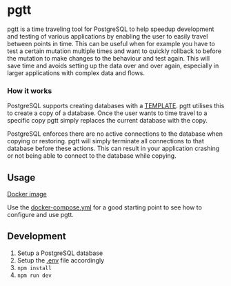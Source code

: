 # pgtt
pgtt is a time traveling tool for PostgreSQL to help speedup development and testing of various applications by enabling the user to easily travel between points in time. This can be useful when for example you have to test a certain mutation multiple times and want to quickly rollback to before the mutation to make changes to the behaviour and test again. This will save time and avoids setting up the data over and over again, especially in larger applications with complex data and flows.

### How it works
PostgreSQL supports creating databases with a [TEMPLATE](https://www.postgresql.org/docs/current/sql-createdatabase.html). pgtt utilises this to create a copy of a database. Once the user wants to time travel to a specific copy pgtt simply replaces the current database with the copy.  

PostgreSQL enforces there are no active connections to the database when copying or restoring. pgtt will simply terminate all connections to that database before these actions. This can result in your application crashing or not being able to connect to the database while copying.

## Usage
[Docker image](https://github.com/BenjaminFaal/pgtt/pkgs/container/pgtt)

Use the [docker-compose.yml](docker-compose.yml) for a good starting point to see how to configure and use pgtt.

## Development
1. Setup a PostgreSQL database
2. Setup the [.env](.env.development) file accordingly
3. `npm install`
4. `npm run dev`

